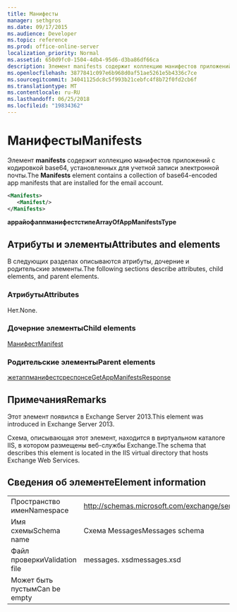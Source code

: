```yaml
---
title: Манифесты
manager: sethgros
ms.date: 09/17/2015
ms.audience: Developer
ms.topic: reference
ms.prod: office-online-server
localization_priority: Normal
ms.assetid: 650d9fc0-1504-4db4-95d6-d3ba86df66ca
description: Элемент manifests содержит коллекцию манифестов приложений с кодировкой base64, установленных для учетной записи электронной почты.
ms.openlocfilehash: 3877841c097e6b968d0af51ae5261e5b4336c7ce
ms.sourcegitcommit: 34041125dc8c5f993b21cebfc4f8b72f0fd2cb6f
ms.translationtype: MT
ms.contentlocale: ru-RU
ms.lasthandoff: 06/25/2018
ms.locfileid: "19834362"
---
```

# <a name="manifests"></a><span data-ttu-id="00fee-103">Манифесты</span><span class="sxs-lookup"><span data-stu-id="00fee-103">Manifests</span></span>

<span data-ttu-id="00fee-104">Элемент **manifests** содержит коллекцию манифестов приложений с кодировкой base64, установленных для учетной записи электронной почты.</span><span class="sxs-lookup"><span data-stu-id="00fee-104">The **Manifests** element contains a collection of base64-encoded app manifests that are installed for the email account.</span></span> 
  
```XML
<Manifests>
   <Manifest/>
</Manifests>
```

 <span data-ttu-id="00fee-105">**аррайофаппманифестстипе**</span><span class="sxs-lookup"><span data-stu-id="00fee-105">**ArrayOfAppManifestsType**</span></span>
## <a name="attributes-and-elements"></a><span data-ttu-id="00fee-106">Атрибуты и элементы</span><span class="sxs-lookup"><span data-stu-id="00fee-106">Attributes and elements</span></span>

<span data-ttu-id="00fee-107">В следующих разделах описываются атрибуты, дочерние и родительские элементы.</span><span class="sxs-lookup"><span data-stu-id="00fee-107">The following sections describe attributes, child elements, and parent elements.</span></span>
  
### <a name="attributes"></a><span data-ttu-id="00fee-108">Атрибуты</span><span class="sxs-lookup"><span data-stu-id="00fee-108">Attributes</span></span>

<span data-ttu-id="00fee-109">Нет.</span><span class="sxs-lookup"><span data-stu-id="00fee-109">None.</span></span>
  
### <a name="child-elements"></a><span data-ttu-id="00fee-110">Дочерние элементы</span><span class="sxs-lookup"><span data-stu-id="00fee-110">Child elements</span></span>

[<span data-ttu-id="00fee-111">Манифест</span><span class="sxs-lookup"><span data-stu-id="00fee-111">Manifest</span></span>](manifest.md)
  
### <a name="parent-elements"></a><span data-ttu-id="00fee-112">Родительские элементы</span><span class="sxs-lookup"><span data-stu-id="00fee-112">Parent elements</span></span>

[<span data-ttu-id="00fee-113">жетаппманифестсреспонсе</span><span class="sxs-lookup"><span data-stu-id="00fee-113">GetAppManifestsResponse</span></span>](getappmanifestsresponse.md)
  
## <a name="remarks"></a><span data-ttu-id="00fee-114">Примечания</span><span class="sxs-lookup"><span data-stu-id="00fee-114">Remarks</span></span>

<span data-ttu-id="00fee-115">Этот элемент появился в Exchange Server 2013.</span><span class="sxs-lookup"><span data-stu-id="00fee-115">This element was introduced in Exchange Server 2013.</span></span>
  
<span data-ttu-id="00fee-116">Схема, описывающая этот элемент, находится в виртуальном каталоге IIS, в котором размещены веб-службы Exchange.</span><span class="sxs-lookup"><span data-stu-id="00fee-116">The schema that describes this element is located in the IIS virtual directory that hosts Exchange Web Services.</span></span>
  
## <a name="element-information"></a><span data-ttu-id="00fee-117">Сведения об элементе</span><span class="sxs-lookup"><span data-stu-id="00fee-117">Element information</span></span>

|||
|:-----|:-----|
|<span data-ttu-id="00fee-118">Пространство имен</span><span class="sxs-lookup"><span data-stu-id="00fee-118">Namespace</span></span>  <br/> |http://schemas.microsoft.com/exchange/services/2006/messages  <br/> |
|<span data-ttu-id="00fee-119">Имя схемы</span><span class="sxs-lookup"><span data-stu-id="00fee-119">Schema name</span></span>  <br/> |<span data-ttu-id="00fee-120">Схема Messages</span><span class="sxs-lookup"><span data-stu-id="00fee-120">Messages schema</span></span>  <br/> |
|<span data-ttu-id="00fee-121">Файл проверки</span><span class="sxs-lookup"><span data-stu-id="00fee-121">Validation file</span></span>  <br/> |<span data-ttu-id="00fee-122">messages. xsd</span><span class="sxs-lookup"><span data-stu-id="00fee-122">messages.xsd</span></span>  <br/> |
|<span data-ttu-id="00fee-123">Может быть пустым</span><span class="sxs-lookup"><span data-stu-id="00fee-123">Can be empty</span></span>  <br/> ||
   


